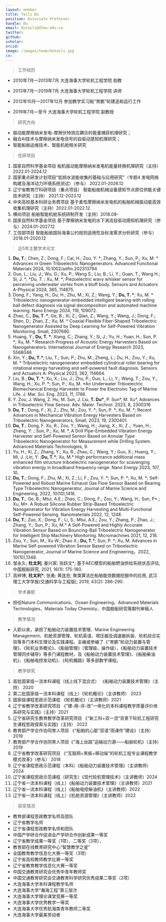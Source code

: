 ```yaml
---
layout: member
title: Taili Du
position: Associate Professor
handle: Du
email: dutaili@dlmu.edu.cn
twitter: 
github: 
scholar:
orcid: 
image: /images/team/dutaili.jpg
cv: 
---
```


> 工作经历

- 2010年7月—2013年7月 大连海事大学轮机工程学院 助教

- 2013年7月—2019年7月 大连海事大学轮机工程学院 讲师

- 2012年10月—2017年12月 参加教学实习船“育鹏”轮建造和运行工作

- 2019年7月—至今 大连海事大学轮机工程学院 副教授

> 研究方向

- 振动能摩擦纳米发电-摩擦伏特效应耦合的能量捕获机理研究；
- 融合AI技术与摩擦纳米发电信号的自驱动感知机理研究；
- 智能船舶运维技术、智能机舱相关研究


> 在研项目

1.	国家自然科学基金项目 船机振动能摩擦纳米发电机能量转换机理研究（主持）2022.01-2024.12
2.	国家重点研发计划项目“低频水波能收集的基础与应用研究”（专题4 发电网络构建及海洋动力环境系统测试）（参与） 2022.01-2026.12 
3.	辽宁省教育厅科研项目（重点项目） 智能船舶机械设备感知节点原位供能关键技术研究（主持） 2021.12-2023.12
4.	中央高校基本科研业务费项目 基于柔性摩擦纳米发电机的船舶机械振动能高效收集机理研究（主持）2022.01-2022.12
5.	横向项目 船舶智能机舱系统研制开发（主持）2018.08-
6.	国家自然科学基金项目 基于摩擦纳米发电的水下涡流自驱动感知机理研究（参与）2024.01-2027.12
7.	工信部项目 智能船舶国际海事公约规则适用性及标准需求分析研究（参与）2018.01-2020.12


> 近5年主要学术论文

1.	**Du, T.**; Chen, Z.; Dong, F.; Cai, H.; Zou, Y. *; Zhang, Y.; Sun, P.; Xu, M. * Advances in Green Triboelectric Nanogenerators. Advanced Functional Materials 2024, 10.1002/adfm.202313794
2.	Guo, L.; Liu, J.; Wu, G.; Xu, P.; Wang S.; Liu, B.; Li, Y.; Guan, T.; Wang H.; Si, J. *; **Du, T. *;** Xu, M. *; Piezoelectric wavy whisker sensor for perceiving underwater vortex from a bluff body. Sensors and Actuators A-Physical 2024, 365, 114875.
3.	Dong, F.; Yang, H.; Du, H.; Zhu, M.; Xi, Z.; Wang, Y.; **Du, T. \***; Xu, M. * Triboelectric nanogenerator-embedded intelligent bearing with rolling ball defect diagnosis via signal decomposition and automated machine learning. Nano Energy 2024, 119, 109072.
4.	Zhao, C.; **Du, T. \***; Ge, B.; Xi, Z.; Qian, Z.; Wang, Y.; Wang, J.; Dong, F.; Shen, D.; Zhan, Z.; Xu, M. * Coaxial Flexible Fiber-Shaped Triboelectric Nanogenerator Assisted by Deep Learning for Self-Powered Vibration Monitoring. Small, 2307680.
5.	Huang, Y.; **Du, T. \***; Xiang, C.; Zhang, Y.; Si, J.; Yu, H.; Yuan, H.; Sun, P. *; Xu, M. * Research Progress of Acoustic Energy Harvesters Based on Nanogenerators. International Journal of Energy Research 2023, 5568046
6.	Xin, Y.; **Du, T.\***; Liu, T.; Sun, P.; Zhu, M.; Zheng, L.; Du, H.; Zou, Y.; Xu, M. * Triboelectric nanogenerator embedded cylindrical roller bearing for rotational energy harvesting and self-powered fault diagnosis. Sensors and Actuators A: Physical 2023, 362, 114664.
7.	Liu, B.; **Du, T. \***; Xu, X.; Liu, J.; Zhu, P.; Guo, L.; Li, Y.; Wang, T.; Zou, Y.; Wang, H.; Xu, P. *; Sun, P.; Xu, M. *An Underwater Triboelectric Biomechanical Energy Harvester to Power the Electronic Tag of Marine Life. J. Mar. Sci. Eng. 2023, 11, 1766.
8.	Y. Zou, J. Wang, Z. Hu, M. Sun, J. Liu, **T. Du\***, P. Sun*, M. Xu*, Advances in Triboelectric Flow Sensor. Adv. Mater. Technol. 2023, 8, 2300316
9.	**Du, T**.; Dong, F.; Xi, Z.; Zhu, M.; Zou, Y. *; Sun, P. *; Xu, M. *; Recent Advances in Mechanical Vibration Energy Harvesters Based on Triboelectric Nanogenerators, Small, 2023, 19, 2300401. 
10.	**Du, T**.; Dong, F. Xu, R.; Zou, Y.; Wang, H.; Jiang, X.; Xi, Z..; Yuan, H.; Zhang, Y. ; Sun, P.; Xu, M. *, A Drill Pipe-Embedded Vibration Energy Harvester and Self-Powered Sensor Based on Annular Type Triboelectric Nanogenerator for Measurement while Drilling System. Advanced Materials Technologies, 9.
11.	Yu, H.; Xi, Z.; Zhang, Y.; Xu, R.; Zhao, C.; Wang, Y.; Guo, X.; Huang, Y.; Mi, J. ;Lin, Y. ;**Du, T.\***; Xu, M.* High performance additional mass enhanced film structure triboelectric nanogenerator for scavenging vibration energy in broadband frequency range. Nano Energy 2023, 107, 10.
12.	**Du, T.**; Dong, F.; Zhu, M.; Xi, Z.; Li, F.; Zou, Y. *; Sun, P. *; Xu, M. *; Self-Powered and Robust Marine Exhaust Gas Flow Sensor Based on Bearing Type Triboelectric Nanogenerator, Journal of Marine Science and Engineering, 2022, 10(10),1416.
13.	**Du, T.**; Ge, B.; Mtui, A.E.; Zhao, C.; Dong, F.; Zou, Y.; Wang, H.; Sun, P*.; Xu, M*. A Robust Silicone Rubber Strip-Based Triboelectric Nanogenerator for Vibration Energy Harvesting and Multi-Functional Self-Powered Sensing. Nanomaterials 2022, 12, 1248.
14.	**Du, T.**; Zuo, X.; Dong, F.; Li, S.; Mtui, A.E.; Zou, Y.; Zhang, P.; Zhao, J.; Zhang, Y.; Sun, P.; Xu, M.* A Self-Powered and Highly Accurate Vibration Sensor Based on Bouncing-Ball Triboelectric Nanogenerator for Intelligent Ship Machinery Monitoring. Micromachines 2021, 12, 218.
15.	Zou, Y.; Sun, M.; Xu W.; Zhao X.; **Du, T.\***; Sun, P. *; Xu, M. Advances in Marine Self-powered Vibration Sensor Based on Triboelectric Nanogenerator, Journal of Marine Science and Engineering，2022, 10(10),1348.
16.	邹永久; **杜太利**; 姜兴家; 张跃文*; 基于AEC模型的船舶燃油供给系统状态评估,中国舰船研究, 2021, 16(1): 175-180.
17.	高梓博; **杜太利\***; 张勇; 黄连忠; 聚类算法在船舶能效数据挖掘中的应用, 武汉理工大学学报(交通科学与工程版), 2019, 43(2): 286-290.

> 学术兼职

- 担任Nature Communications、Ocean Engineering、Advanced Materials Technologies、Materials Today Chemisty、中国舰船研究等期刊审稿人

> 教学情况

- 入职以来，承担了船舶动力装置技术管理、Marine Engineering Management、机舱资源管理、轮机英语、增压器及调速器拆装、轮机综合实验等多门本科生理论及实践课程。主编或参编了《“育鹏”轮动力装置与管理》、《轮机业务概论》、《船舶管理》（管理级、操作级）、《船舶动力装置技术管理同步辅导》等多门课程教材，及《船舶动力装置技术管理》、《船舶柴油机》、《船舶电控发动机》、《轮机概路》等多部数字课程。

> 教学研究

1.	首批国家级一流本科课程（线上线下混合式） 《船舶动力装置技术管理》（主持） 2020
2.	第二批国家级一流本科课程（线上）《轮机概论》（主讲教师） 2023
3.	国家级课程思政示范课程 《轮机概论》（主讲教师）2021
4.	辽宁省教学改革研究项目 《“建-用-评-改”一体化的本科课程教学质量评价体系研究与实践》（主持）2021
5.	辽宁省研究生教育教学改革研究项目 《“新工科+双一流”背景下轮机工程研究生课程思政探索与实践》（主持） 2022
6.	教育部产学合作协同育人项目 《“船舶的心脏”双语“雨课件”建设》（主持）2019
7.	教育部产学合作协同育人项目《“海上丝路”运输动力源——船舶轮机》（主持）2019
8.	辽宁省教学改革研究项目 《“互联网+黑板+移动端”的轮机工程专业课程教学模式改革》（参与） 2018
9.	辽宁省课程思政示范课程（本科）《船舶动力装置技术管理》（主讲教师）2024
10.	辽宁省课程思政示范课程（研究生）《现代轮机管理技术》（主讲教师）2024
11.	辽宁省一流本科课程（线上）《船舶动力装置技术管理》（主讲教师）2021
12.	辽宁省一流本科课程（线上）《船舶电控柴油机》（主讲教师）2022
13.	辽宁省一流本科课程（线上）《机舱资源管理》（主讲教师）2022


> 获奖情况

- 教育部课程思政教学名师及团队
- 辽宁省教学名师
- 辽宁省课程思政教学名师和团队
- 中国产学研合作促进会产学研合作创新成果一等奖
- 辽宁省教学成果一等奖（1项）、二等奖（3项），
- 教育部在线教育研究中心“智慧教学之星”
- 全国教育教学信息化大赛一等奖（3项）
- 辽宁省高校教师教学比赛一等奖
- 辽宁省教育教学信息化大赛一等奖
- 中国交通教育研究会优秀中青年教师奖
- 中国交通教育研究会交通教育科学研究优秀成果二等奖（2项）
- 大连海事大学本科课程教学名师
- 大连海事大学“瀚海工程”第三层次
- 大连海事大学理论课堂竞赛一等奖
- 大连海事大学优秀教学一等奖
- 大连海事大学优秀航海类青年教师二等奖
- 大连海事大学最美劳动者
